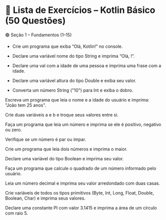 # 📘 Lista de Exercícios – Kotlin Básico (50 Questões)
🟢 Seção 1 – Fundamentos (1–15)

- Crie um programa que exiba “Olá, Kotlin!” no console.


- Declare uma variável nome do tipo String e imprima “Olá, <nome>!”.


- Declare uma val com a idade de uma pessoa e imprima uma frase com a idade.


- Declare uma variável altura do tipo Double e exiba seu valor.


- Converta um número String ("10") para Int e exiba o dobro.


Escreva um programa que leia o nome e a idade do usuário e imprima: "João tem 25 anos".


Crie duas variáveis a e b e troque seus valores entre si.


Faça um programa que leia um número e imprima se ele é positivo, negativo ou zero.


Verifique se um número é par ou ímpar.


Crie um programa que leia dois números e imprima o maior.


Declare uma variável do tipo Boolean e imprima seu valor.


Faça um programa que calcule o quadrado de um número informado pelo usuário.


Leia um número decimal e imprima seu valor arredondado com duas casas.


Crie variáveis de todos os tipos primitivos (Byte, Int, Long, Float, Double, Boolean, Char) e imprima seus valores.


Declare uma constante PI com valor 3.1415 e imprima a área de um círculo com raio 5.



